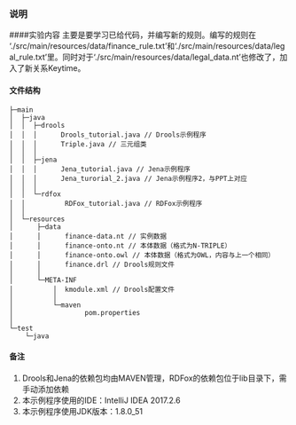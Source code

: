 ### 说明

####实验内容
主要是要学习已给代码，并编写新的规则。编写的规则在 ‘./src/main/resources/data/finance_rule.txt’和‘./src/main/resources/data/legal_rule.txt’里。同时对于‘./src/main/resources/data/legal_data.nt’也修改了，加入了新关系Keytime。

#### 文件结构

    ├─main
    │  ├─java
    │  │  ├─drools
    │  │  │      Drools_tutorial.java // Drools示例程序
    │  │  │      Triple.java // 三元组类
    │  │  │      
    │  │  ├─jena
    │  │  │      Jena_tutorial.java // Jena示例程序
    │  │  │      Jena_turorial_2.java // Jena示例程序2，与PPT上对应
    │  │  │      
    │  │  └─rdfox
    │  │          RDFox_tutorial.java // RDFox示例程序
    │  │          
    │  └─resources
    │      ├─data
    │      │      finance-data.nt // 实例数据
    │      │      finance-onto.nt // 本体数据（格式为N-TRIPLE）
    │      │      finance-onto.owl // 本体数据（格式为OWL，内容与上一个相同）
    │      │      finance.drl // Drools规则文件
    │      │      
    │      └─META-INF
    │          │  kmodule.xml // Drools配置文件
    │          │  
    │          └─maven
    │                  pom.properties
    │                  
    └─test
        └─java
#### 备注

1. Drools和Jena的依赖包均由MAVEN管理，RDFox的依赖包位于lib目录下，需手动添加依赖
2. 本示例程序使用的IDE：IntelliJ IDEA 2017.2.6
3. 本示例程序使用JDK版本：1.8.0_51
